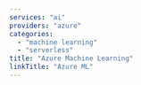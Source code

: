 ```yaml
---
services: "ai"
providers: "azure"
categories:
  - "machine learning"
  - "serverless"
title: "Azure Machine Learning"
linkTitle: "Azure ML"
---
```

